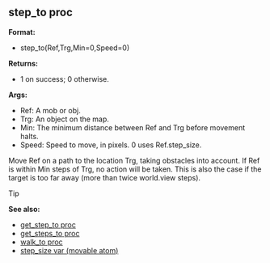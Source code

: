 ## step_to proc

**Format:**
+   step_to(Ref,Trg,Min=0,Speed=0)
<!-- -->
**Returns:**
+   1 on success; 0 otherwise.
<!-- -->
**Args:**
+   Ref: A mob or obj.
+   Trg: An object on the map.
+   Min: The minimum distance between Ref and Trg before movement halts.
+   Speed: Speed to move, in pixels. 0 uses Ref.step_size.


Move Ref on a path to the location Trg, taking obstacles into
account. If Ref is within Min steps of Trg, no action will be taken.
This is also the case if the target is too far away (more than twice
world.view steps).

> [!TIP] 
> **See also:**
> +   [get_step_to proc](/ref/proc/get_step_to.md) 
> +   [get_steps_to proc](/ref/proc/get_steps_to.md) 
> +   [walk_to proc](/ref/proc/walk_to.md) 
> +   [step_size var (movable atom)](/ref/atom/movable/var/step_size.md) <!-- -->